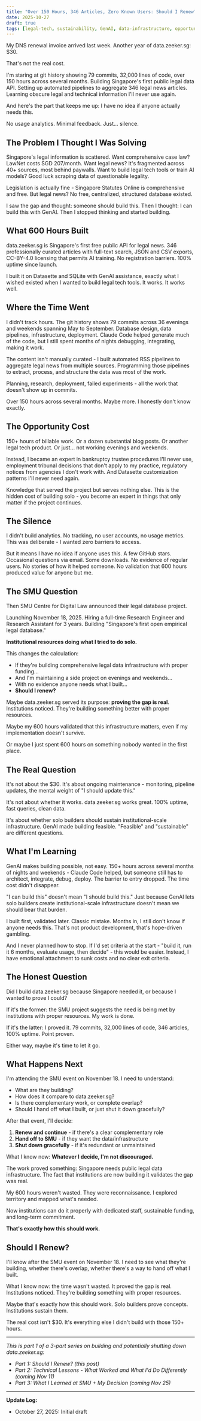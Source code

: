```yaml
---
title: "Over 150 Hours, 346 Articles, Zero Known Users: Should I Renew?"
date: 2025-10-27
draft: true
tags: [legal-tech, sustainability, GenAI, data-infrastructure, opportunity-cost]
---
```


My DNS renewal invoice arrived last week. Another year of data.zeeker.sg: $30.

That's not the real cost.

I'm staring at git history showing 79 commits, 32,000 lines of code, over 150 hours across several months. Building Singapore's first public legal data API. Setting up automated pipelines to aggregate 346 legal news articles. Learning obscure legal and technical information I'll never use again.

And here's the part that keeps me up: I have no idea if anyone actually needs this.

No usage analytics. Minimal feedback. Just... silence.

## The Problem I Thought I Was Solving

Singapore's legal information is scattered. Want comprehensive case law? LawNet costs SGD 207/month. Want legal news? It's fragmented across 40+ sources, most behind paywalls. Want to build legal tech tools or train AI models? Good luck scraping data of questionable legality.

Legislation is actually fine - Singapore Statutes Online is comprehensive and free. But legal news? No free, centralized, structured database existed.

I saw the gap and thought: someone should build this. Then I thought: I can build this with GenAI. Then I stopped thinking and started building.

## What 600 Hours Built

data.zeeker.sg is Singapore's first free public API for legal news. 346 professionally curated articles with full-text search, JSON and CSV exports, CC-BY-4.0 licensing that permits AI training. No registration barriers. 100% uptime since launch.

I built it on Datasette and SQLite with GenAI assistance, exactly what I wished existed when I wanted to build legal tech tools. It works. It works well.

## Where the Time Went

I didn't track hours. The git history shows 79 commits across 36 evenings and weekends spanning May to September. Database design, data pipelines, infrastructure, deployment. Claude Code helped generate much of the code, but I still spent months of nights debugging, integrating, making it work.

The content isn't manually curated - I built automated RSS pipelines to aggregate legal news from multiple sources. Programming those pipelines to extract, process, and structure the data was most of the work.

Planning, research, deployment, failed experiments - all the work that doesn't show up in commits.

Over 150 hours across several months. Maybe more. I honestly don't know exactly.

## The Opportunity Cost

150+ hours of billable work. Or a dozen substantial blog posts. Or another legal tech product. Or just... not working evenings and weekends.

Instead, I became an expert in bankruptcy trustee procedures I'll never use, employment tribunal decisions that don't apply to my practice, regulatory notices from agencies I don't work with. And Datasette customization patterns I'll never need again.

Knowledge that served the project but serves nothing else. This is the hidden cost of building solo - you become an expert in things that only matter if the project continues.

## The Silence

I didn't build analytics. No tracking, no user accounts, no usage metrics. This was deliberate - I wanted zero barriers to access.

But it means I have no idea if anyone uses this. A few GitHub stars. Occasional questions via email. Some downloads. No evidence of regular users. No stories of how it helped someone. No validation that 600 hours produced value for anyone but me.

## The SMU Question

Then SMU Centre for Digital Law announced their legal database project.

Launching November 18, 2025. Hiring a full-time Research Engineer and Research Assistant for 3 years. Building "Singapore's first open empirical legal database."

**Institutional resources doing what I tried to do solo.**

This changes the calculation:
- If they're building comprehensive legal data infrastructure with proper funding...
- And I'm maintaining a side project on evenings and weekends...
- With no evidence anyone needs what I built...
- **Should I renew?**

Maybe data.zeeker.sg served its purpose: **proving the gap is real**. Institutions noticed. They're building something better with proper resources.

Maybe my 600 hours validated that this infrastructure matters, even if my implementation doesn't survive.

Or maybe I just spent 600 hours on something nobody wanted in the first place.

## The Real Question

It's not about the $30. It's about ongoing maintenance - monitoring, pipeline updates, the mental weight of "I should update this."

It's not about whether it works. data.zeeker.sg works great. 100% uptime, fast queries, clean data.

It's about whether solo builders should sustain institutional-scale infrastructure. GenAI made building feasible. "Feasible" and "sustainable" are different questions.

## What I'm Learning

GenAI makes building possible, not easy. 150+ hours across several months of nights and weekends - Claude Code helped, but someone still has to architect, integrate, debug, deploy. The barrier to entry dropped. The time cost didn't disappear.

"I can build this" doesn't mean "I should build this." Just because GenAI lets solo builders create institutional-scale infrastructure doesn't mean we should bear that burden.

I built first, validated later. Classic mistake. Months in, I still don't know if anyone needs this. That's not product development, that's hope-driven gambling.

And I never planned how to stop. If I'd set criteria at the start - "build it, run it 6 months, evaluate usage, then decide" - this would be easier. Instead, I have emotional attachment to sunk costs and no clear exit criteria.

## The Honest Question

Did I build data.zeeker.sg because Singapore needed it, or because I wanted to prove I could?

If it's the former: the SMU project suggests the need is being met by institutions with proper resources. My work is done.

If it's the latter: I proved it. 79 commits, 32,000 lines of code, 346 articles, 100% uptime. Point proven.

Either way, maybe it's time to let it go.

## What Happens Next

I'm attending the SMU event on November 18. I need to understand:
- What are they building?
- How does it compare to data.zeeker.sg?
- Is there complementary work, or complete overlap?
- Should I hand off what I built, or just shut it down gracefully?

After that event, I'll decide:
1. **Renew and continue** - if there's a clear complementary role
2. **Hand off to SMU** - if they want the data/infrastructure
3. **Shut down gracefully** - if it's redundant or unmaintained

What I know now: **Whatever I decide, I'm not discouraged.**

The work proved something: Singapore needs public legal data infrastructure. The fact that institutions are now building it validates the gap was real.

My 600 hours weren't wasted. They were reconnaissance. I explored territory and mapped what's needed.

Now institutions can do it properly with dedicated staff, sustainable funding, and long-term commitment.

**That's exactly how this should work.**

## Should I Renew?

I'll know after the SMU event on November 18. I need to see what they're building, whether there's overlap, whether there's a way to hand off what I built.

What I know now: the time wasn't wasted. It proved the gap is real. Institutions noticed. They're building something with proper resources.

Maybe that's exactly how this should work. Solo builders prove concepts. Institutions sustain them.

The real cost isn't $30. It's everything else I didn't build with those 150+ hours.

---

*This is part 1 of a 3-part series on building and potentially shutting down data.zeeker.sg:*
- *Part 1: Should I Renew? (this post)*
- *Part 2: Technical Lessons - What Worked and What I'd Do Differently (coming Nov 11)*
- *Part 3: What I Learned at SMU + My Decision (coming Nov 25)*

---

**Update Log:**
- October 27, 2025: Initial draft
